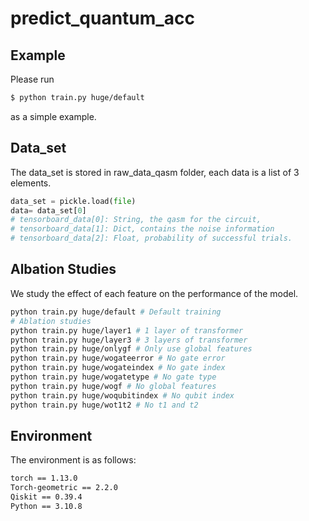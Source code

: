 # predict_quantum_acc
## Example
Please run
```bash
$ python train.py huge/default
```
as a simple example.
## Data_set
The data_set is stored in raw_data_qasm folder, each data is a list of 3 elements.
```python
data_set = pickle.load(file)
data= data_set[0]
# tensorboard_data[0]: String, the qasm for the circuit,
# tensorboard_data[1]: Dict, contains the noise information
# tensorboard_data[2]: Float, probability of successful trials.
```
## Albation Studies
We study the effect of each feature on the performance of the model.
```bash
python train.py huge/default # Default training
# Ablation studies
python train.py huge/layer1 # 1 layer of transformer
python train.py huge/layer3 # 3 layers of transformer
python train.py huge/onlygf # Only use global features
python train.py huge/wogateerror # No gate error
python train.py huge/wogateindex # No gate index
python train.py huge/wogatetype # No gate type
python train.py huge/wogf # No global features
python train.py huge/woqubitindex # No qubit index
python train.py huge/wot1t2 # No t1 and t2
```
## Environment
The environment is as follows:
```bash
torch == 1.13.0
Torch-geometric == 2.2.0
Qiskit == 0.39.4
Python == 3.10.8
```
